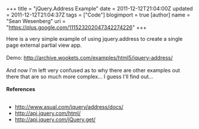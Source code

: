 +++
title = "jQuery.Address Example"
date = 2011-12-12T21:04:00Z
updated = 2011-12-12T21:04:37Z
tags = ["Code"]
blogimport = true 
[author]
	name = "Sean Wesenberg"
	uri = "https://plus.google.com/111523202047342274226"
+++

Here is a very simple example of using jquery.address to create a single page external partial view app.<br /><br />Demo:&nbsp;<a href="http://archive.wookets.com/examples/html5/jquery-address/">http://archive.wookets.com/examples/html5/jquery-address/</a><br /><br />And now I'm left very confused as to why there are other examples out there that are so much more complex... I guess I'll find out...<br /><br /><b>References</b><br /><br /><ul><li><a href="http://www.asual.com/jquery/address/docs/#sample-usage">http://www.asual.com/jquery/address/docs/</a></li><li><a href="http://api.jquery.com/html/">http://api.jquery.com/html/</a></li><li><a href="http://api.jquery.com/jQuery.get/">http://api.jquery.com/jQuery.get/</a></li></ul>
